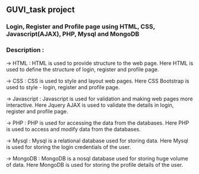 ## GUVI_task project

### Login, Register and Profile page using HTML, CSS, Javascript(AJAX), PHP, Mysql and MongoDB

### Description :

-> HTML : HTML is used to provide structure to the web page. Here HTML is used to define the structure of login, register and profile page.

-> CSS : CSS is used to style and layout web pages. Here CSS Bootstrap is used to style - login, register and profile page.

-> Javascript : Javascript is used for validation and making web pages more interactive. Here Jquery AJAX is used to validate the details in login, register and profile page.

-> PHP : PHP is used for accessing the data from the databases. Here PHP is used to access and modify data from the databases.

-> Mysql : Mysql is a relational database used for storing data. Here Mysql is used for storing the login credentials of the user.

-> MongoDB : MongoDB is a nosql database used for storing huge volume of data. Here MongoDB is used for storing the profile details of the user.
